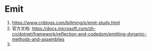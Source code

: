 # Emit
1. https://www.cnblogs.com/billming/p/emit-study.html
2. 官方文档: https://docs.microsoft.com/zh-cn/dotnet/framework/reflection-and-codedom/emitting-dynamic-methods-and-assemblies
3. 